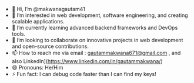 - 👋 Hi, I’m @makwanagautam41
- 👀 I’m interested in web development, software engineering, and creating scalable applications.
- 🌱 I’m currently learning advanced backend frameworks and DevOps tools.
- 💞️ I’m looking to collaborate on innovative projects in web development and open-source contributions.
- 📫 How to reach me via email : gautammakwana671@gmail.com , and also LinkedIn](https://www.linkedin.com/in/gautammakwana/)
- 😄 Pronouns: He/Him
- ⚡ Fun fact: I can debug code faster than I can find my keys!

<!---
makwanagautam41/makwanagautam41 is a ✨ special ✨ repository because its `README.md` (this file) appears on your GitHub profile.
You can click the Preview link to take a look at your changes.
--->
